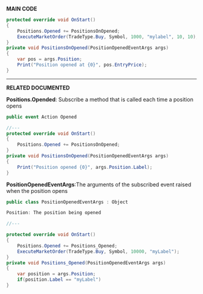 **MAIN CODE**
```cs
protected override void OnStart()
{
    Positions.Opened += PositionsOnOpened;
    ExecuteMarketOrder(TradeType.Buy, Symbol, 1000, "mylabel", 10, 10);
}
private void PositionsOnOpened(PositionOpenedEventArgs args)
{
    var pos = args.Position;
    Print("Position opened at {0}", pos.EntryPrice);
}
```
---
**RELATED DOCUMENTED**

**Positions.Opended**: Subscribe a method that is called each time a position opens
```cs
public event Action Opened

//---
protected override void OnStart()
{
    Positions.Opened += PositionsOnOpened;            
}
private void PositionsOnOpened(PositionOpenedEventArgs args)
{
    Print("Position opened {0}", args.Position.Label);
}
```
**PositionOpenedEventArgs**:The arguments of the subscribed event raised when the position opens
```cs
public class PositionOpenedEventArgs : Object

Position: The position being opened

//---

protected override void OnStart()
{
    Positions.Opened += Positions_Opened;
    ExecuteMarketOrder(TradeType.Buy, Symbol, 10000, "myLabel");         
}
private void Positions_Opened(PositionOpenedEventArgs args)
{
    var position = args.Position;
    if(position.Label == "myLabel")
}
```

